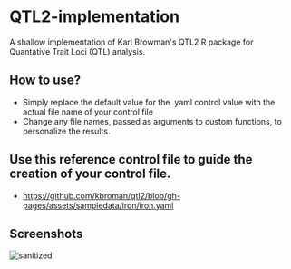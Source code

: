 # QTL2-implementation
A shallow implementation of Karl Browman's QTL2 R package for Quantative Trait Loci (QTL) analysis.

## How to use?
- Simply replace the default value for the .yaml control value with the actual file name of your control file
- Change any file names, passed as arguments to custom functions, to personalize the results.

## Use this reference control file to guide the creation of your control file.
 - https://github.com/kbroman/qtl2/blob/gh-pages/assets/sampledata/iron/iron.yaml
   
## Screenshots
![sanitized](https://github.com/user-attachments/assets/5020cde9-dd16-47cc-a2d7-e0635f4a8c83)
